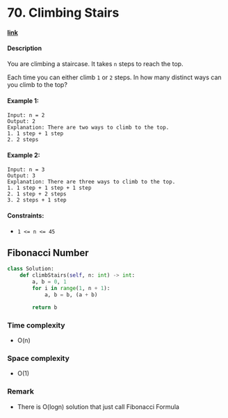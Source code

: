 # 70. Climbing Stairs

#### [link](https://leetcode.com/problems/climbing-stairs/)

#### Description
You are climbing a staircase. It takes `n` steps to reach the top.

Each time you can either climb `1` or `2` steps. In how many distinct ways can you climb to the top?

#### Example 1:
```
Input: n = 2
Output: 2
Explanation: There are two ways to climb to the top.
1. 1 step + 1 step
2. 2 steps
```
#### Example 2:
```
Input: n = 3
Output: 3
Explanation: There are three ways to climb to the top.
1. 1 step + 1 step + 1 step
2. 1 step + 2 steps
3. 2 steps + 1 step
```

#### Constraints:
* `1 <= n <= 45`

## Fibonacci Number
```python
class Solution:
    def climbStairs(self, n: int) -> int:
        a, b = 0, 1
        for i in range(1, n + 1):
            a, b = b, (a + b)

        return b
```
### Time complexity
* O(n)
### Space complexity
* O(1)
### Remark
* There is O(logn) solution that just call Fibonacci Formula